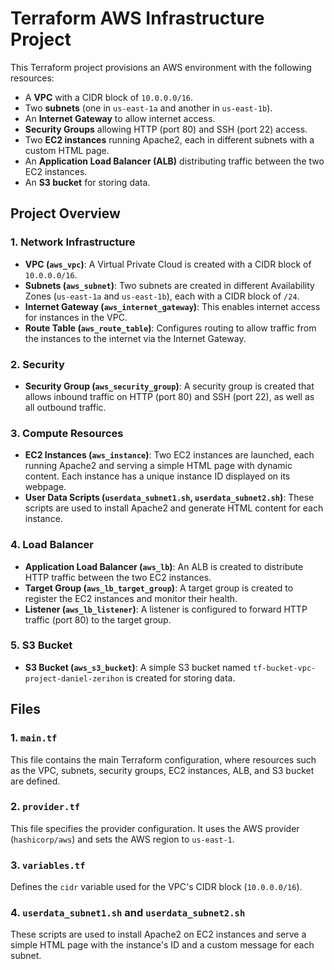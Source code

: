 # Terraform AWS Infrastructure Project

This Terraform project provisions an AWS environment with the following resources:

- A **VPC** with a CIDR block of `10.0.0.0/16`.
- Two **subnets** (one in `us-east-1a` and another in `us-east-1b`).
- An **Internet Gateway** to allow internet access.
- **Security Groups** allowing HTTP (port 80) and SSH (port 22) access.
- Two **EC2 instances** running Apache2, each in different subnets with a custom HTML page.
- An **Application Load Balancer (ALB)** distributing traffic between the two EC2 instances.
- An **S3 bucket** for storing data.

## Project Overview

### 1. Network Infrastructure

- **VPC (`aws_vpc`)**: A Virtual Private Cloud is created with a CIDR block of `10.0.0.0/16`.
- **Subnets (`aws_subnet`)**: Two subnets are created in different Availability Zones (`us-east-1a` and `us-east-1b`), each with a CIDR block of `/24`.
- **Internet Gateway (`aws_internet_gateway`)**: This enables internet access for instances in the VPC.
- **Route Table (`aws_route_table`)**: Configures routing to allow traffic from the instances to the internet via the Internet Gateway.

### 2. Security

- **Security Group (`aws_security_group`)**: A security group is created that allows inbound traffic on HTTP (port 80) and SSH (port 22), as well as all outbound traffic.

### 3. Compute Resources

- **EC2 Instances (`aws_instance`)**: Two EC2 instances are launched, each running Apache2 and serving a simple HTML page with dynamic content. Each instance has a unique instance ID displayed on its webpage.
- **User Data Scripts (`userdata_subnet1.sh`, `userdata_subnet2.sh`)**: These scripts are used to install Apache2 and generate HTML content for each instance.

### 4. Load Balancer

- **Application Load Balancer (`aws_lb`)**: An ALB is created to distribute HTTP traffic between the two EC2 instances.
- **Target Group (`aws_lb_target_group`)**: A target group is created to register the EC2 instances and monitor their health.
- **Listener (`aws_lb_listener`)**: A listener is configured to forward HTTP traffic (port 80) to the target group.

### 5. S3 Bucket

- **S3 Bucket (`aws_s3_bucket`)**: A simple S3 bucket named `tf-bucket-vpc-project-daniel-zerihon` is created for storing data.

## Files

### 1. `main.tf`
This file contains the main Terraform configuration, where resources such as the VPC, subnets, security groups, EC2 instances, ALB, and S3 bucket are defined.

### 2. `provider.tf`
This file specifies the provider configuration. It uses the AWS provider (`hashicorp/aws`) and sets the AWS region to `us-east-1`.

### 3. `variables.tf`
Defines the `cidr` variable used for the VPC's CIDR block (`10.0.0.0/16`).

### 4. `userdata_subnet1.sh` and `userdata_subnet2.sh`
These scripts are used to install Apache2 on EC2 instances and serve a simple HTML page with the instance's ID and a custom message for each subnet.

